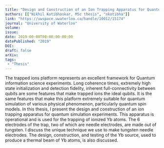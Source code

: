 ```yaml
---
title: "Design and Construction of an Ion Trapping Apparatus for Quantum Simulation Experiments"
authors: [["Nikhil Kotibhaskar, MSc thesis", "nkotibha"]]
link: "https://uwspace.uwaterloo.ca/handle/10012/15174"
journal: "University of Waterloo"
volume: 
issue: 
date: 2019-00-00T00:00:00-00:00
datePublished: "2019"
DOI:
draft: false
arXiv:
tags:
 - "Thesis"
---
```


The trapped ions platform represents an excellent framework for Quantum information science experiments. Long coherence times, extremely high state initialization and detection fidelity, inherent full-connectivity between qubits are some features that make trapped ions the ideal qubits. It is the same features that make this platform extremely suitable for quantum simulation of various physical phenomenon, particularly quantum spin models. In this thesis, I present the design and construction of an ion trapping apparatus for quantum simulation experiments. This apparatus is operational and is used for the trapping of ionized Yb atoms. The 6 electrodes of the trap, two of which are needle electrodes, are made out of tungsten. I discuss the unique technique we use to make tungsten needle electrodes. The design, construction, and testing of the Yb source, used to produce a thermal beam of Yb atoms, is also discussed.

